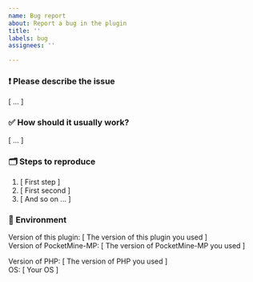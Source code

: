 ```yaml
---
name: Bug report
about: Report a bug in the plugin
title: ''
labels: bug
assignees: ''

---
```


<!--

    Please ensure
        - you have read the Contribution Guidelines (https://github.com/survanetwork/Worlds/blob/master/CONTRIBUTION.md)
        - your issue is not a question, please ask questions on Gitter (https://gitter.im/survanetwork/Worlds)
    before creating an issue at this repo.

    Everything written in brackets [ ... ] are placeholders and should be replaced (without the brackets, of course).
    
    Thanks for your support!

-->

### ❗️ Please describe the issue

[ ... ]

### ✅ How should it usually work?

[ ... ]

### 🗂 Steps to reproduce

1. [ First step ]
2. [ First second ]
3. [ And so on ... ]

### 🌱 Environment

Version of this plugin: [ The version of this plugin you used ]  
Version of PocketMine-MP: [ The version of PocketMine-MP you used ]

Version of PHP: [ The version of PHP you used ]  
OS: [ Your OS ]
